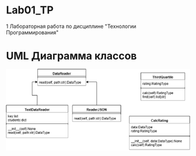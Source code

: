 # Lab01_TP
1 Лабораторная работа по дисциплине "Технологии Программирования"

# UML Диаграмма классов
![Диаграмма классов](./diag_classes.png)